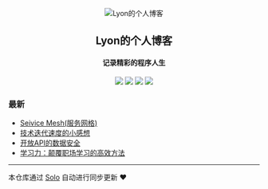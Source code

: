 <p align="center"><img alt="Lyon的个人博客" src="https://static.b3log.org/images/brand/solo-32.png"></p><h2 align="center">
Lyon的个人博客
</h2>

<h4 align="center">记录精彩的程序人生</h4>
<p align="center"><a title="Lyon的个人博客" target="_blank" href="https://github.com/kailyang/solo-blog"><img src="https://img.shields.io/github/last-commit/kailyang/solo-blog.svg?style=flat-square&color=FF9900"></a>
<a title="GitHub repo size in bytes" target="_blank" href="https://github.com/kailyang/solo-blog"><img src="https://img.shields.io/github/repo-size/kailyang/solo-blog.svg?style=flat-square"></a>
<a title="Solo Version" target="_blank" href="https://github.com/b3log/solo/releases"><img src="https://img.shields.io/badge/solo-3.6.5-f1e05a.svg?style=flat-square&color=blueviolet"></a>
<a title="Hits" target="_blank" href="https://github.com/b3log/hits"><img src="https://hits.b3log.org/kailyang/solo-blog.svg"></a></p>

### 最新

* [Seivice Mesh(服务网格)](http://www.lyonsblog.com/articles/2019/11/08/1573143345350.html)
* [ 技术迭代速度的小感想](http://www.lyonsblog.com/articles/2019/11/07/1573057307070.html)
* [开放API的数据安全](http://www.lyonsblog.com/articles/2019/10/31/1572505635487.html)
* [学习力：颠覆职场学习的高效方法](http://www.lyonsblog.com/articles/2019/10/14/1571062557412.html)



---

本仓库通过 [Solo](https://github.com/b3log/solo) 自动进行同步更新 ❤️ 